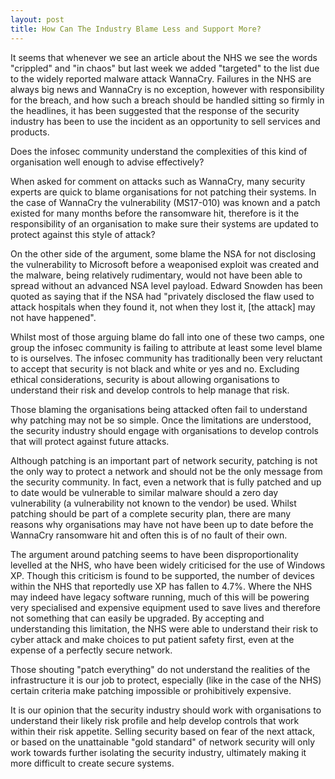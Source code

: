 ```yaml
---
layout: post
title: How Can The Industry Blame Less and Support More?
---
```

It seems that whenever we see an article about the NHS we see the words "crippled" and "in chaos" but last week we added "targeted" to the list due to the widely reported malware attack WannaCry.  Failures in the NHS are always big news and WannaCry is no exception, however with responsibility for the breach, and how such a breach should be handled sitting so firmly in the headlines, it has been suggested that the response of the security industry has been to use the incident as an opportunity to sell services and products.  

Does the infosec community understand the complexities of this kind of organisation well enough to advise effectively?

When asked for comment on attacks such as WannaCry, many security experts are quick to blame organisations for not patching their systems. In the case of WannaCry the vulnerability (MS17-010) was known and a patch existed for many months before the ransomware hit, therefore is it the responsibility of an organisation to make sure their systems are updated to protect against this style of attack?

On the other side of the argument, some blame the NSA for not disclosing the vulnerability to Microsoft before a weaponised exploit was created and the malware, being relatively rudimentary, would not have been able to spread without an advanced NSA level payload. Edward Snowden has been quoted as saying that if the NSA had "privately disclosed the flaw used to attack hospitals when they found it, not when they lost it, [the attack] may not have happened".  

Whilst most of those arguing blame do fall into one of these two camps, one group the infosec community is failing to attribute at least some level blame to is ourselves. The infosec community has traditionally been very reluctant to accept that security is not black and white or yes and no. Excluding ethical considerations, security is about allowing organisations to understand their risk and develop controls to help manage that risk.  

Those blaming the organisations being attacked often fail to understand why patching may not be so simple. Once the limitations are understood, the security industry should engage with organisations to develop controls that will protect against future attacks.

Although patching is an important part of network security, patching is not the only way to protect a network and should not be the only message from the security community. In fact, even a network that is fully patched and up to date would be vulnerable to similar malware should a zero day vulnerability (a vulnerability not known to the vendor) be used. Whilst patching should be part of a complete security plan, there are many reasons why organisations may have not have been up to date before the WannaCry ransomware hit and often this is of no fault of their own.

The argument around patching seems to have been disproportionality levelled at the NHS, who have been widely criticised for the use of Windows XP. Though this criticism is found to be supported, the number of devices within the NHS that reportedly use XP has fallen to 4.7%.  Where the NHS may indeed have legacy software running, much of this will be powering very specialised and expensive equipment used to save lives and therefore not something that can easily be upgraded. By accepting and understanding this limitation, the NHS were able to understand their risk to cyber attack and make choices to put patient safety first, even at the expense of a perfectly secure network.

Those shouting "patch everything" do not understand the realities of the infrastructure it is our job to protect, especially (like in the case of the NHS) certain criteria make patching impossible or prohibitively expensive.  

It is our opinion that the security industry should work with organisations to understand their likely risk profile and help develop controls that work within their risk appetite. Selling security based on fear of the next attack, or based on the unattainable "gold standard" of network security will only work towards further isolating the security industry, ultimately making it more difficult to create secure systems.
